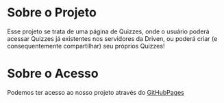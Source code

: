 # Sobre o Projeto
Esse projeto se trata de uma página de Quizzes, onde o usuário poderá acessar Quizzes já existentes nos servidores da Driven, ou poderá criar (e consequentemente compartilhar) seu próprios Quizzes!

# Sobre o Acesso
Podemos ter acesso ao nosso projeto através do [GitHubPages](https://andrezzasouza.github.io/BuzzQuizz)
